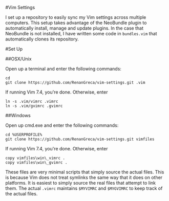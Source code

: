 #Vim Settings

I set up a repository to easily sync my Vim settings across multiple computers.
This setup takes advantage of the NeoBundle plugin to automatically install,
manage and update plugins. In the case that NeoBundle is not installed, I have
written some code in `bundles.vim` that automatically clones its repository.

#Set Up

##OSX/Unix

Open up a terminal and enter the following commands:

    cd
    git clone https://github.com/RenanGreca/vim-settings.git .vim

If running Vim 7.4, you're done. Otherwise, enter

    ln -s .vim/vimrc .vimrc
    ln -s .vim/gvimrc .gvimrc

##Windows

Open up cmd.exe and enter the following commands:

    cd %USERPROFILE%
    git clone https://github.com/RenanGreca/vim-settings.git vimfiles

If running Vim 7.4, you're done. Otherwise, enter

    copy vimfiles\win\_vimrc .
    copy vimfiles\win\_gvimrc .

These files are very minimal scripts that simply source the actual files. This
is because Vim does not treat symlinks the same way that it does on other
platforms. It is easiest to simply source the real files that attempt to link
them. The actual `.vimrc` maintains `$MYVIMRC` and `$MYGVIMRC` to keep track of
the actual files.
